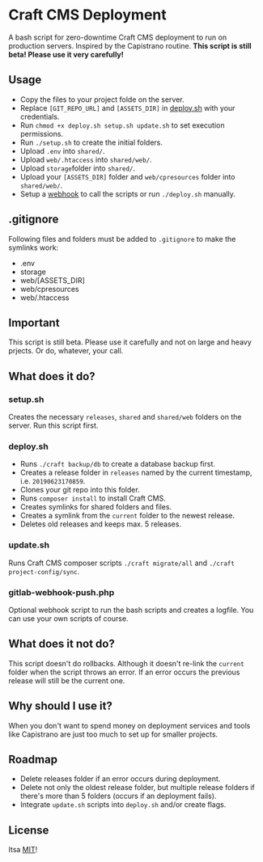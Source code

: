 # Craft CMS Deployment

A bash script for zero-downtime Craft CMS deployment to run on production servers. Inspired by the  Capistrano routine. **This script is still beta! Please use it very carefully!**

## Usage

- Copy the files to your project folde on the server.
- Replace `[GIT_REPO_URL]` and `[ASSETS_DIR]` in [deploy.sh](deploy.sh) with your credentials.
- Run `chmod +x deploy.sh setup.sh update.sh` to set execution permissions.
- Run `./setup.sh` to create the initial folders.
- Upload `.env` into `shared/`.
- Upload `web/.htaccess` into `shared/web/`.
- Upload `storage`folder into `shared/`.
- Upload your `[ASSETS_DIR]` folder and `web/cpresources` folder into `shared/web/`.
- Setup a [webhook](https://docs.gitlab.com/ee/user/project/integrations/webhooks.html) to call the scripts or run `./deploy.sh` manually.

## .gitignore

Following files and folders must be added to `.gitignore` to make the symlinks work:

- .env
- storage
- web/[ASSETS_DIR]
- web/cpresources
- web/.htaccess

## Important

This script is still beta. Please use it carefully and not on large and heavy prjects. Or do, whatever, your call.

## What does it do?

### setup.sh

Creates the necessary `releases`, `shared` and `shared/web` folders on the server. Run this script first.

### deploy.sh

- Runs `./craft backup/db` to create a database backup first.
- Creates a release folder in `releases` named by the current timestamp, i.e. `20190623170859`.
- Clones your git repo into this folder.
- Runs `composer install` to install Craft CMS.
- Creates symlinks for shared folders and files.
- Creates a symlink from the `current` folder to the newest release.
- Deletes old releases and keeps max. 5 releases.

### update.sh

Runs Craft CMS composer scripts `./craft migrate/all` and `./craft project-config/sync`.

### gitlab-webhook-push.php

Optional webhook script to run the bash scripts and creates a logfile. You can use your own scripts of course.

## What does it not do?

This script doesn't do rollbacks. Although it doesn't re-link the `current` folder when the script throws an error. If an error occurs the previous release will still be the current one.

## Why should I use it?

When you don't want to spend money on deployment services and tools like Capistrano are just too much to set up for smaller projects.

## Roadmap

- Delete releases folder if an error occurs during deployment.
- Delete not only the oldest release folder, but multiple release folders if there's more than 5 folders (occurs if an deployment fails).
- Integrate `update.sh` scripts into `deploy.sh` and/or create flags.


## License

Itsa [MIT](LICENSE.md)!